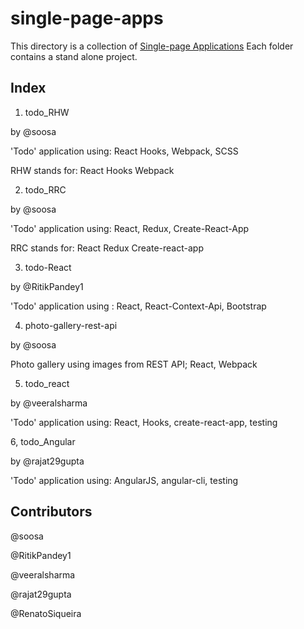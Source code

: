 # single-page-apps

This directory is a collection of [Single-page Applications](https://en.wikipedia.org/wiki/Single-page_application)
Each folder contains a stand alone project.

## Index
1. todo_RHW

by @soosa 

'Todo' application using: React Hooks, Webpack, SCSS

RHW stands for: React Hooks Webpack

2. todo_RRC

by @soosa 

'Todo' application using: React, Redux, Create-React-App

RRC stands for: React Redux Create-react-app

3. todo-React

by @RitikPandey1

'Todo' application using : React, React-Context-Api, Bootstrap

4. photo-gallery-rest-api

by @soosa 

Photo gallery using images from REST API; React, Webpack

5. todo_react

by @veeralsharma

'Todo' application using: React, Hooks, create-react-app, testing 

6, todo_Angular

by @rajat29gupta

'Todo' application using: AngularJS, angular-cli, testing

## Contributors
@soosa 

@RitikPandey1

@veeralsharma

@rajat29gupta

@RenatoSiqueira

